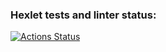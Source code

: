 ### Hexlet tests and linter status:
[![Actions Status](https://github.com/wassermanum/java-project-lvl1/workflows/hexlet-check/badge.svg)](https://github.com/wassermanum/java-project-lvl1/actions)